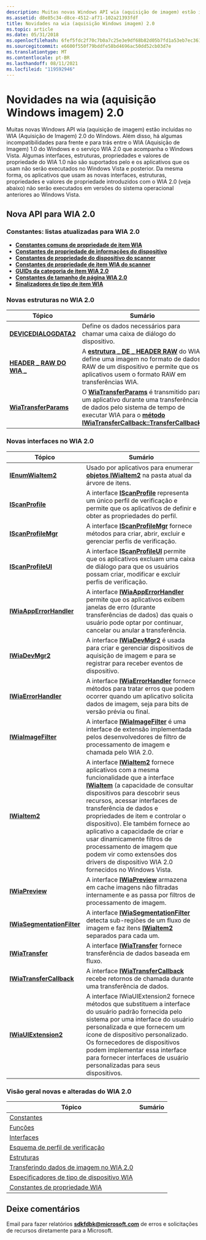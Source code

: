```yaml
---
description: Muitas novas Windows API wia (aquisição de imagem) estão incluídas no WIA (Aquisição de Imagem) 2.0 do Windows.
ms.assetid: d8e85c34-d8ce-4512-af71-102a21393fdf
title: Novidades na wia (aquisição Windows imagem) 2.0
ms.topic: article
ms.date: 05/31/2018
ms.openlocfilehash: 6fef5fdc2f70c7b0a7c25e3e9df68b82d05b7fd1a53eb7ec3613962f975e5c1f
ms.sourcegitcommit: e6600f550f79bddfe58bd4696ac50dd52cb03d7e
ms.translationtype: MT
ms.contentlocale: pt-BR
ms.lasthandoff: 08/11/2021
ms.locfileid: "119592946"
---
```

# <a name="whats-new-in-windows-image-acquisition-wia-20"></a>Novidades na wia (aquisição Windows imagem) 2.0

Muitas novas Windows API wia (aquisição de imagem) estão incluídas no WIA (Aquisição de Imagem) 2.0 do Windows. Além disso, há algumas incompatibilidades para frente e para trás entre o WIA (Aquisição de Imagem) 1.0 do Windows e o serviço WIA 2.0 que acompanha o Windows Vista. Algumas interfaces, estruturas, propriedades e valores de propriedade do WIA 1.0 não são suportados pelo e os aplicativos que os usam não serão executados no Windows Vista e posterior. Da mesma forma, os aplicativos que usam as novas interfaces, estruturas, propriedades e valores de propriedade introduzidos com o WIA 2.0 (veja abaixo) não serão executados em versões do sistema operacional anteriores ao Windows Vista.

## <a name="new-api-for-wia-20"></a>Nova API para WIA 2.0

### <a name="constants-lists-updated-for-wia-20"></a>Constantes: listas atualizadas para WIA 2.0

-   [**Constantes comuns de propriedade de item WIA**](-wia-wiaitempropcommonitem.md)
-   [**Constantes de propriedade de informações do dispositivo**](-wia-wiadeviceinfoprop.md)
-   [**Constantes de propriedade do dispositivo do scanner**](-wia-wiaitempropscannerdevice.md)
-   [**Constantes de propriedade de item WIA do scanner**](-wia-wiaitempropscanneritem.md)
-   [**GUIDs da categoria de item WIA 2.0**](-wia-wia2-itemcategoryguids.md)
-   [**Constantes de tamanho de página WIA 2.0**](-wia-wia2-pagesizeconstants.md)
-   [**Sinalizadores de tipo de item WIA**](-wia-wia-item-type-flags.md)

### <a name="new-structures-in-wia-20"></a>Novas estruturas no WIA 2.0



| Tópico                                               | Sumário                                                                                                                                                                                                                                                          |
|-----------------------------------------------------|-------------------------------------------------------------------------------------------------------------------------------------------------------------------------------------------------------------------------------------------------------------------|
| [**DEVICEDIALOGDATA2**](-wia-devicedialogdata2.md) | Define os dados necessários para chamar uma caixa de diálogo do dispositivo.<br/>                                                                                                                                                                                                       |
| [**HEADER \_ RAW DO WIA \_**](-wia-wia-raw-header.md)     | A [**estrutura \_ DE \_ HEADER RAW**](-wia-wia-raw-header.md) do WIA define uma imagem no formato de dados RAW de um dispositivo e permite que os aplicativos usem o formato RAW em transferências WIA.<br/>                                                                         |
| [**WiaTransferParams**](-wia-wiatransferparams.md) | O [**WiaTransferParams**](-wia-wiatransferparams.md) é transmitido para um aplicativo durante uma transferência de dados pelo sistema de tempo de executar WIA para o [**método IWiaTransferCallback::TransferCallback.**](-wia-iwiatransfercallback-transfercallback.md)<br/> |



 

### <a name="new-interfaces-in-wia-20"></a>Novas interfaces no WIA 2.0



| Tópico                                                         | Sumário                                                                                                                                                                                                                                                                                                                                                                                                                                                                                                      |
|---------------------------------------------------------------|---------------------------------------------------------------------------------------------------------------------------------------------------------------------------------------------------------------------------------------------------------------------------------------------------------------------------------------------------------------------------------------------------------------------------------------------------------------------------------------------------------------|
| [**IEnumWiaItem2**](-wia-ienumwiaitem2.md)                   | Usado por aplicativos para enumerar [**objetos IWiaItem2**](-wia-iwiaitem2.md) na pasta atual da árvore de itens.<br/>                                                                                                                                                                                                                                                                                                                                                                                   |
| [**IScanProfile**](-wia-iscanprofile.md)                     | A interface [**IScanProfile**](-wia-iscanprofile.md) representa um único perfil de verificação e permite que os aplicativos de definir e obter as propriedades do perfil. <br/>                                                                                                                                                                                                                                                                                                                                   |
| [**IScanProfileMgr**](-wia-iscanprofilemgr.md)               | A interface [**IScanProfileMgr**](-wia-iscanprofilemgr.md) fornece métodos para criar, abrir, excluir e gerenciar perfis de verificação. <br/>                                                                                                                                                                                                                                                                                                                                                       |
| [**IScanProfileUI**](-wia-iscanprofileui.md)                 | A interface [**IScanProfileUI**](-wia-iscanprofileui.md) permite que os aplicativos excluam uma caixa de diálogo para que os usuários possam criar, modificar e excluir perfis de verificação.<br/>                                                                                                                                                                                                                                                                                                                               |
| [**IWiaAppErrorHandler**](-wia-iwiaapperrorhandler.md)       | A interface [**IWiaAppErrorHandler**](-wia-iwiaapperrorhandler.md) permite que os aplicativos exibem janelas de erro (durante transferências de dados) das quais o usuário pode optar por continuar, cancelar ou anular a transferência.<br/>                                                                                                                                                                                                                                                                     |
| [**IWiaDevMgr2**](-wia-iwiadevmgr2.md)                       | A interface [**IWiaDevMgr2**](-wia-iwiadevmgr2.md) é usada para criar e gerenciar dispositivos de aquisição de imagem e para se registrar para receber eventos de dispositivo.<br/>                                                                                                                                                                                                                                                                                                                                             |
| [**IWiaErrorHandler**](-wia-iwiaerrorhandler.md)             | A interface [**IWiaErrorHandler**](-wia-iwiaerrorhandler.md) fornece métodos para tratar erros que podem ocorrer quando um aplicativo solicita dados de imagem, seja para bits de versão prévia ou final. <br/>                                                                                                                                                                                                                                                                                                      |
| [**IWiaImageFilter**](-wia-iwiaimagefilter.md)               | A interface [**IWiaImageFilter**](-wia-iwiaimagefilter.md) é uma interface de extensão implementada pelos desenvolvedores de filtro de processamento de imagem e chamada pelo WIA 2.0. <br/>                                                                                                                                                                                                                                                                                                                                  |
| [**IWiaItem2**](-wia-iwiaitem2.md)                           | A interface [**IWiaItem2**](-wia-iwiaitem2.md) fornece aplicativos com a mesma funcionalidade que a interface [**IWiaItem**](/windows/desktop/api/wia_xp/nn-wia_xp-iwiaitem) (a capacidade de consultar dispositivos para descobrir seus recursos, acessar interfaces de transferência de dados e propriedades de item e controlar o dispositivo). Ele também fornece ao aplicativo a capacidade de criar e usar dinamicamente filtros de processamento de imagem que podem vir como extensões dos drivers de dispositivo WIA 2.0 fornecidos no Windows Vista.<br/> |
| [**IWiaPreview**](-wia-iwiapreview.md)                       | A interface [**IWiaPreview**](-wia-iwiapreview.md) armazena em cache imagens não filtradas internamente e as passa por filtros de processamento de imagem. <br/>                                                                                                                                                                                                                                                                                                                                                       |
| [**IWiaSegmentationFilter**](-wia-iwiasegmentationfilter.md) | A interface [**IWiaSegmentationFilter**](-wia-iwiasegmentationfilter.md) detecta sub-regiões de um fluxo de imagem e faz itens [**IWiaItem2**](-wia-iwiaitem2.md) separados para cada um. <br/>                                                                                                                                                                                                                                                                                                         |
| [**IWiaTransfer**](-wia-iwiatransfer.md)                     | A interface [**IWiaTransfer**](-wia-iwiatransfer.md) fornece transferência de dados baseada em fluxo. <br/>                                                                                                                                                                                                                                                                                                                                                                                                   |
| [**IWiaTransferCallback**](-wia-iwiatransfercallback.md)     | A interface [**IWiaTransferCallback**](-wia-iwiatransfercallback.md) recebe retornos de chamada durante uma transferência de dados. <br/>                                                                                                                                                                                                                                                                                                                                                                                |
| [**IWiaUIExtension2**](-wia-iwiauiextension2.md)             | A interface IWiaUIExtension2 fornece métodos que substituem a interface do usuário padrão fornecida pelo sistema por uma interface do usuário personalizada e que fornecem um ícone de dispositivo personalizado. Os fornecedores de dispositivos podem implementar essa interface para fornecer interfaces de usuário personalizadas para seus dispositivos.<br/>                                                                                                                                                                                                                     |



 

### <a name="new-and-changed-overviews-for-wia-20"></a>Visão geral novas e alteradas do WIA 2.0



| Tópico                                                                          | Sumário |
|--------------------------------------------------------------------------------|----------|
| [Constantes](-wia-constants.md)                                                |          |
| [Funções](-wia-functions.md)                                                |          |
| [Interfaces](-wia-interfaces.md)                                              |          |
| [Esquema de perfil de verificação](-wia-scan-profile-schema.md)                            |          |
| [Estruturas](-wia-structures.md)                                              |          |
| [Transferindo dados de imagem no WIA 2.0](-wia-transferring-image-data-in-wia2.md) |          |
| [Especificadores de tipo de dispositivo WIA](-wia-wia-device-type-specifiers.md)              |          |
| [Constantes de propriedade WIA](-wia-wia-property-constants.md)                      |          |



 

## <a name="leave-feedback"></a>Deixe comentários

Email para fazer relatórios **sdkfdbk@microsoft.com** de erros e solicitações de recursos diretamente para a Microsoft.

 

 




